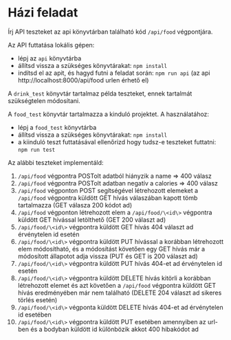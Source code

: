 # Házi feladat

Írj API teszteket az api könyvtárban található kód `/api/food` végpontjára.

Az API futtatása lokális gépen:
+ lépj az `api` könyvtárba
+ állítsd vissza a szükséges könyvtárakat: `npm install`
+ indítsd el az apit, és hagyd futni a feladat során: `npm run api` (az api http://localhost:8000/api/food urlen érhető el)

A `drink_test` könyvtár tartalmaz példa teszteket, ennek tartalmát szükségtelen módosítani.

A `food_test` könyvtár tartalmazza a kinduló projektet. A használatához:
+ lépj a `food_test` könyvtárba
+ állítsd vissza a szükséges könyvtárakat: `npm install`
+ a kiinduló teszt futtatásával ellenőrizd hogy tudsz-e teszteket futtatni: `npm run test`

Az alábbi teszteket implementáld:
1. `/api/food` végpontra POSTolt adatból hiányzik a name => 400 válasz
1. `/api/food` végpontra POSTolt adatban negatív a calories => 400 válasz
1. `/api/food` végponton POST segítségével létrehozott elemeket a `/api/food` végpontra küldött GET hívás válaszában kapott tömb tartalmazza (GET válasza 200 kódot ad)
1. `/api/food` végponton létrehozott elem a `/api/food/\<id\>` végpontra küldött GET hívással letölthető (GET 200 választ ad) 
1. `/api/food/\<id\>` végpontra küldött GET hívás 404 választ ad érvénytelen id esetén 
1. `/api/food/\<id\>` végpontra küldött PUT hívással a korábban létrehozott elem módosítható, és a módosítást követően egy GET hívás már a módosított állapotot adja vissza (PUT és GET is 200 választ ad) 
1. `/api/food/\<id\>` végpontra küldött PUT hívás 404-et ad érvénytelen id esetén
1. `/api/food/\<id\>` végpontra küldött DELETE hívás kitörli a korábban létrehozott elemet és azt követően a `/api/food` végpontra küldött GET hívás eredményében már nem található (DELETE 204 választ ad sikeres törlés esetén)
1. `/api/food/\<id\>` végponta küldött DELETE hívás 404-et ad érvénytelen id esetében
1. `/api/food/\<id\>` végpontra küldött PUT esetében amennyiben az url-ben és a bodyban küldött id különbözik akkot 400 hibakódot ad


